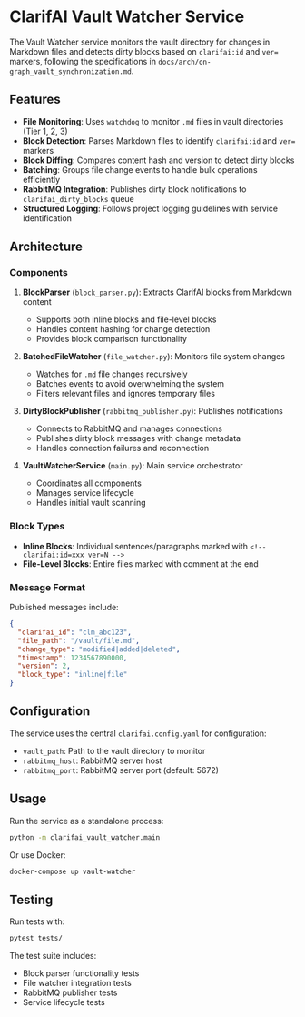 # ClarifAI Vault Watcher Service

The Vault Watcher service monitors the vault directory for changes in Markdown files and detects dirty blocks based on `clarifai:id` and `ver=` markers, following the specifications in `docs/arch/on-graph_vault_synchronization.md`.

## Features

- **File Monitoring**: Uses `watchdog` to monitor `.md` files in vault directories (Tier 1, 2, 3)
- **Block Detection**: Parses Markdown files to identify `clarifai:id` and `ver=` markers
- **Block Diffing**: Compares content hash and version to detect dirty blocks
- **Batching**: Groups file change events to handle bulk operations efficiently
- **RabbitMQ Integration**: Publishes dirty block notifications to `clarifai_dirty_blocks` queue
- **Structured Logging**: Follows project logging guidelines with service identification

## Architecture

### Components

1. **BlockParser** (`block_parser.py`): Extracts ClarifAI blocks from Markdown content
   - Supports both inline blocks and file-level blocks
   - Handles content hashing for change detection
   - Provides block comparison functionality

2. **BatchedFileWatcher** (`file_watcher.py`): Monitors file system changes
   - Watches for `.md` file changes recursively
   - Batches events to avoid overwhelming the system
   - Filters relevant files and ignores temporary files

3. **DirtyBlockPublisher** (`rabbitmq_publisher.py`): Publishes notifications
   - Connects to RabbitMQ and manages connections
   - Publishes dirty block messages with change metadata
   - Handles connection failures and reconnection

4. **VaultWatcherService** (`main.py`): Main service orchestrator
   - Coordinates all components
   - Manages service lifecycle
   - Handles initial vault scanning

### Block Types

- **Inline Blocks**: Individual sentences/paragraphs marked with `<!-- clarifai:id=xxx ver=N -->`
- **File-Level Blocks**: Entire files marked with comment at the end

### Message Format

Published messages include:
```json
{
  "clarifai_id": "clm_abc123",
  "file_path": "/vault/file.md",
  "change_type": "modified|added|deleted",
  "timestamp": 1234567890000,
  "version": 2,
  "block_type": "inline|file"
}
```

## Configuration

The service uses the central `clarifai.config.yaml` for configuration:
- `vault_path`: Path to the vault directory to monitor
- `rabbitmq_host`: RabbitMQ server host
- `rabbitmq_port`: RabbitMQ server port (default: 5672)

## Usage

Run the service as a standalone process:
```bash
python -m clarifai_vault_watcher.main
```

Or use Docker:
```bash
docker-compose up vault-watcher
```

## Testing

Run tests with:
```bash
pytest tests/
```

The test suite includes:
- Block parser functionality tests
- File watcher integration tests  
- RabbitMQ publisher tests
- Service lifecycle tests
